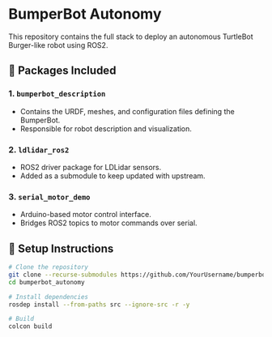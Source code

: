 # BumperBot Autonomy

This repository contains the full stack to deploy an autonomous TurtleBot Burger-like robot using ROS2.

## 🐢 **Packages Included**

### 1. `bumperbot_description`
- Contains the URDF, meshes, and configuration files defining the BumperBot.
- Responsible for robot description and visualization.

### 2. `ldlidar_ros2`
- ROS2 driver package for LDLidar sensors.
- Added as a submodule to keep updated with upstream.

### 3. `serial_motor_demo`
- Arduino-based motor control interface.
- Bridges ROS2 topics to motor commands over serial.

## 🚀 **Setup Instructions**

```bash
# Clone the repository
git clone --recurse-submodules https://github.com/YourUsername/bumperbot_autonomy.git
cd bumperbot_autonomy

# Install dependencies
rosdep install --from-paths src --ignore-src -r -y

# Build
colcon build
